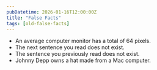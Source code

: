 ```yaml
---
pubDatetime: 2026-01-16T12:00:00Z
title: "False Facts"
tags: [old-false-facts]
---
```


- An average computer monitor has a total of 64 pixels.
- The next sentence you read does not exist.
- The sentence you previously read does not exist.
- Johnny Depp owns a hat made from a Mac computer.
